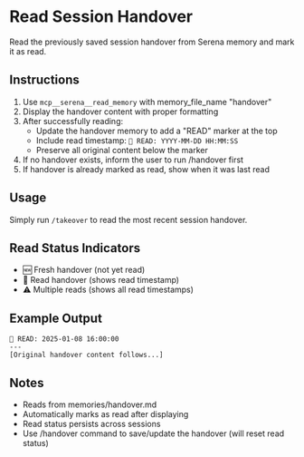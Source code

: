 # Read Session Handover

Read the previously saved session handover from Serena memory and mark it as read.

## Instructions

1. Use `mcp__serena__read_memory` with memory_file_name "handover"
2. Display the handover content with proper formatting
3. After successfully reading:
   - Update the handover memory to add a "READ" marker at the top
   - Include read timestamp: `📖 READ: YYYY-MM-DD HH:MM:SS`
   - Preserve all original content below the marker
4. If no handover exists, inform the user to run /handover first
5. If handover is already marked as read, show when it was last read

## Usage

Simply run `/takeover` to read the most recent session handover.

## Read Status Indicators

- 🆕 Fresh handover (not yet read)
- 📖 Read handover (shows read timestamp)
- ⚠️ Multiple reads (shows all read timestamps)

## Example Output

```
📖 READ: 2025-01-08 16:00:00
---
[Original handover content follows...]
```

## Notes

- Reads from memories/handover.md
- Automatically marks as read after displaying
- Read status persists across sessions
- Use /handover command to save/update the handover (will reset read status)
